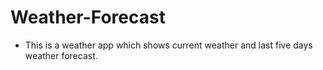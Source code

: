 # Weather-Forecast
- This is a weather app which shows current weather and last five days weather forecast.
